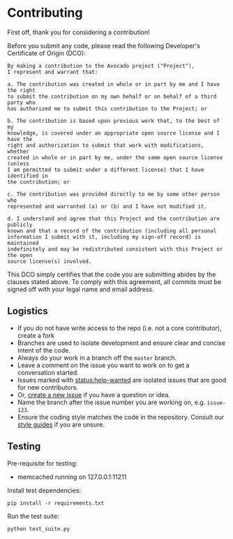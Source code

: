 # Contributing

First off, thank you for considering a contribution!

Before you submit any code, please read the following Developer's Certificate of Origin (DCO):

```
By making a contribution to the Avocado project ("Project"),
I represent and warrant that:

a. The contribution was created in whole or in part by me and I have the right
to submit the contribution on my own behalf or on behalf of a third party who
has authorized me to submit this contribution to the Project; or

b. The contribution is based upon previous work that, to the best of my
knowledge, is covered under an appropriate open source license and I have the
right and authorization to submit that work with modifications, whether
created in whole or in part by me, under the same open source license (unless
I am permitted to submit under a different license) that I have identified in
the contribution; or

c. The contribution was provided directly to me by some other person who
represented and warranted (a) or (b) and I have not modified it.

d. I understand and agree that this Project and the contribution are publicly
known and that a record of the contribution (including all personal
information I submit with it, including my sign-off record) is maintained
indefinitely and may be redistributed consistent with this Project or the open
source license(s) involved.
```

This DCO simply certifies that the code you are submitting abides by the clauses stated above. To comply with this agreement, all commits must be signed off with your legal name and email address.

## Logistics

- If you do not have write access to the repo (i.e. not a core contributor), create a fork
- Branches are used to isolate development and ensure clear and concise intent of the code.
- Always do your work in a branch off the `master` branch.
- Leave a comment on the issue you want to work on to get a conversation started.
- Issues marked with [status:help-wanted](https://github.com/chop-dbhi/avocado/labels/status%3Ahelp-wanted) are isolated issues that are good for new contributors.
- Or, [create a new issue](https://github.com/chop-dbhi/avocado/issues/) if you have a question or idea.
- Name the branch after the issue number you are working on, e.g. `issue-123`.
- Ensure the coding style matches the code in the repository. Consult our [style guides](https://github.com/chop-dbhi/style-guides/) if you are unsure.

## Testing

Pre-requisite for testing:

- memcached running on 127.0.0.1:11211

Install test dependencies:

```
pip install -r requirements.txt
```

Run the test suite:

```
python test_suite.py
```

